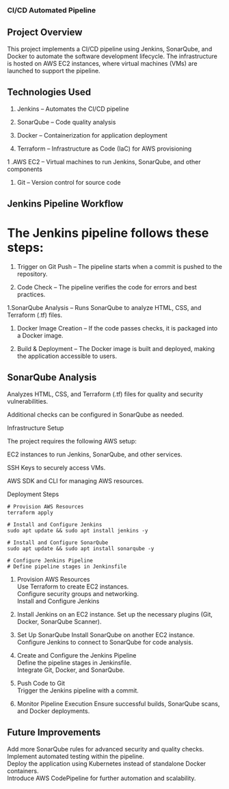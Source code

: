 ### CI/CD Automated Pipeline

## Project Overview

This project implements a CI/CD pipeline using Jenkins, SonarQube, and Docker to automate the software development lifecycle. The infrastructure is hosted on AWS EC2 instances, where virtual machines (VMs) are launched to support the pipeline.

## Technologies Used

1. Jenkins – Automates the CI/CD pipeline

1. SonarQube – Code quality analysis

1. Docker – Containerization for application deployment

1. Terraform – Infrastructure as Code (IaC) for AWS provisioning

1 .AWS EC2 – Virtual machines to run Jenkins, SonarQube, and other components

1. Git – Version control for source code

## Jenkins Pipeline Workflow

# The Jenkins pipeline follows these steps:

1. Trigger on Git Push – The pipeline starts when a commit is pushed to the repository.

1. Code Check – The pipeline verifies the code for errors and best practices.

1.SonarQube Analysis – Runs SonarQube to analyze HTML, CSS, and Terraform (.tf) files.

1. Docker Image Creation – If the code passes checks, it is packaged into a Docker image.

1. Build & Deployment – The Docker image is built and deployed, making the application accessible to users.

## SonarQube Analysis

Analyzes HTML, CSS, and Terraform (.tf) files for quality and security vulnerabilities.

Additional checks can be configured in SonarQube as needed.

Infrastructure Setup

The project requires the following AWS setup:

EC2 instances to run Jenkins, SonarQube, and other services.

SSH Keys to securely access VMs.

AWS SDK and CLI for managing AWS resources.

Deployment Steps

  ```
  # Provision AWS Resources
  terraform apply

  # Install and Configure Jenkins
  sudo apt update && sudo apt install jenkins -y

  # Install and Configure SonarQube
  sudo apt update && sudo apt install sonarqube -y

  # Configure Jenkins Pipeline
  # Define pipeline stages in Jenkinsfile
  ```
1. Provision AWS Resources  
Use Terraform to create EC2 instances.  
Configure security groups and networking.  
Install and Configure Jenkins  

1. Install Jenkins on an EC2 instance.
Set up the necessary plugins (Git, Docker, SonarQube Scanner).  

1. Set Up SonarQube
Install SonarQube on another EC2 instance.  
Configure Jenkins to connect to SonarQube for code analysis.   

1. Create and Configure the Jenkins Pipeline   
Define the pipeline stages in Jenkinsfile.   
Integrate Git, Docker, and SonarQube.

1. Push Code to Git   
Trigger the Jenkins pipeline with a commit.   

1. Monitor Pipeline Execution
Ensure successful builds, SonarQube scans, and Docker deployments.   

## Future Improvements   
Add more SonarQube rules for advanced security and quality checks.   
Implement automated testing within the pipeline.   
Deploy the application using Kubernetes instead of standalone Docker containers.   
Introduce AWS CodePipeline for further automation and scalability.   
